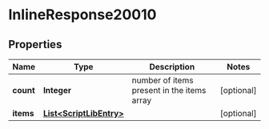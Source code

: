 # InlineResponse20010

## Properties
Name | Type | Description | Notes
------------ | ------------- | ------------- | -------------
**count** | **Integer** | number of items present in the items array |  [optional]
**items** | [**List&lt;ScriptLibEntry&gt;**](ScriptLibEntry.md) |  |  [optional]
